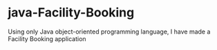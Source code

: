 # java-Facility-Booking
Using only Java object-oriented programming language, I have made a Facility Booking application
